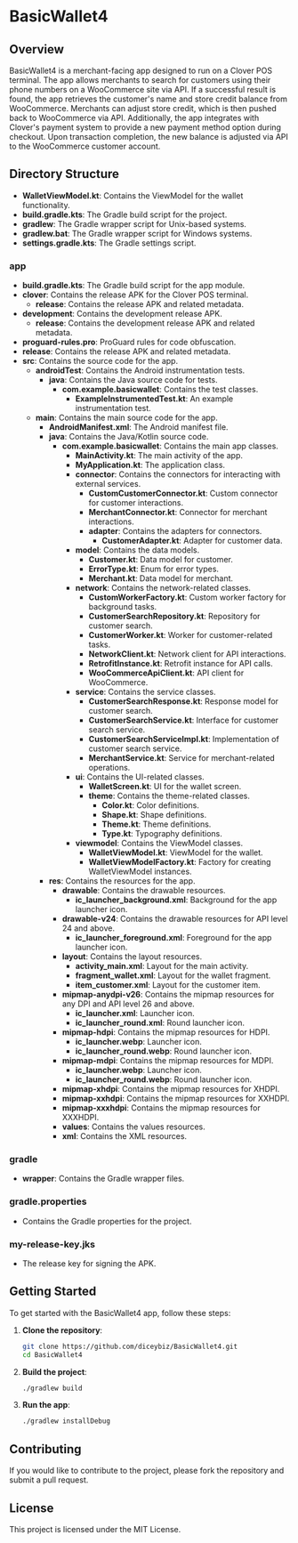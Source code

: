 
# BasicWallet4

## Overview

BasicWallet4 is a merchant-facing app designed to run on a Clover POS terminal. The app allows merchants to search for customers using their phone numbers on a WooCommerce site via API. If a successful result is found, the app retrieves the customer's name and store credit balance from WooCommerce. Merchants can adjust store credit, which is then pushed back to WooCommerce via API. Additionally, the app integrates with Clover's payment system to provide a new payment method option during checkout. Upon transaction completion, the new balance is adjusted via API to the WooCommerce customer account.

## Directory Structure

- **WalletViewModel.kt**: Contains the ViewModel for the wallet functionality.
- **build.gradle.kts**: The Gradle build script for the project.
- **gradlew**: The Gradle wrapper script for Unix-based systems.
- **gradlew.bat**: The Gradle wrapper script for Windows systems.
- **settings.gradle.kts**: The Gradle settings script.

### app

- **build.gradle.kts**: The Gradle build script for the app module.
- **clover**: Contains the release APK for the Clover POS terminal.
  - **release**: Contains the release APK and related metadata.
- **development**: Contains the development release APK.
  - **release**: Contains the development release APK and related metadata.
- **proguard-rules.pro**: ProGuard rules for code obfuscation.
- **release**: Contains the release APK and related metadata.
- **src**: Contains the source code for the app.
  - **androidTest**: Contains the Android instrumentation tests.
    - **java**: Contains the Java source code for tests.
      - **com.example.basicwallet**: Contains the test classes.
        - **ExampleInstrumentedTest.kt**: An example instrumentation test.
  - **main**: Contains the main source code for the app.
    - **AndroidManifest.xml**: The Android manifest file.
    - **java**: Contains the Java/Kotlin source code.
      - **com.example.basicwallet**: Contains the main app classes.
        - **MainActivity.kt**: The main activity of the app.
        - **MyApplication.kt**: The application class.
        - **connector**: Contains the connectors for interacting with external services.
          - **CustomCustomerConnector.kt**: Custom connector for customer interactions.
          - **MerchantConnector.kt**: Connector for merchant interactions.
          - **adapter**: Contains the adapters for connectors.
            - **CustomerAdapter.kt**: Adapter for customer data.
        - **model**: Contains the data models.
          - **Customer.kt**: Data model for customer.
          - **ErrorType.kt**: Enum for error types.
          - **Merchant.kt**: Data model for merchant.
        - **network**: Contains the network-related classes.
          - **CustomWorkerFactory.kt**: Custom worker factory for background tasks.
          - **CustomerSearchRepository.kt**: Repository for customer search.
          - **CustomerWorker.kt**: Worker for customer-related tasks.
          - **NetworkClient.kt**: Network client for API interactions.
          - **RetrofitInstance.kt**: Retrofit instance for API calls.
          - **WooCommerceApiClient.kt**: API client for WooCommerce.
        - **service**: Contains the service classes.
          - **CustomerSearchResponse.kt**: Response model for customer search.
          - **CustomerSearchService.kt**: Interface for customer search service.
          - **CustomerSearchServiceImpl.kt**: Implementation of customer search service.
          - **MerchantService.kt**: Service for merchant-related operations.
        - **ui**: Contains the UI-related classes.
          - **WalletScreen.kt**: UI for the wallet screen.
          - **theme**: Contains the theme-related classes.
            - **Color.kt**: Color definitions.
            - **Shape.kt**: Shape definitions.
            - **Theme.kt**: Theme definitions.
            - **Type.kt**: Typography definitions.
        - **viewmodel**: Contains the ViewModel classes.
          - **WalletViewModel.kt**: ViewModel for the wallet.
          - **WalletViewModelFactory.kt**: Factory for creating WalletViewModel instances.
    - **res**: Contains the resources for the app.
      - **drawable**: Contains the drawable resources.
        - **ic_launcher_background.xml**: Background for the app launcher icon.
      - **drawable-v24**: Contains the drawable resources for API level 24 and above.
        - **ic_launcher_foreground.xml**: Foreground for the app launcher icon.
      - **layout**: Contains the layout resources.
        - **activity_main.xml**: Layout for the main activity.
        - **fragment_wallet.xml**: Layout for the wallet fragment.
        - **item_customer.xml**: Layout for the customer item.
      - **mipmap-anydpi-v26**: Contains the mipmap resources for any DPI and API level 26 and above.
        - **ic_launcher.xml**: Launcher icon.
        - **ic_launcher_round.xml**: Round launcher icon.
      - **mipmap-hdpi**: Contains the mipmap resources for HDPI.
        - **ic_launcher.webp**: Launcher icon.
        - **ic_launcher_round.webp**: Round launcher icon.
      - **mipmap-mdpi**: Contains the mipmap resources for MDPI.
        - **ic_launcher.webp**: Launcher icon.
        - **ic_launcher_round.webp**: Round launcher icon.
      - **mipmap-xhdpi**: Contains the mipmap resources for XHDPI.
      - **mipmap-xxhdpi**: Contains the mipmap resources for XXHDPI.
      - **mipmap-xxxhdpi**: Contains the mipmap resources for XXXHDPI.
      - **values**: Contains the values resources.
      - **xml**: Contains the XML resources.

### gradle

- **wrapper**: Contains the Gradle wrapper files.

### gradle.properties

- Contains the Gradle properties for the project.

### my-release-key.jks

- The release key for signing the APK.

## Getting Started

To get started with the BasicWallet4 app, follow these steps:

1. **Clone the repository**:
   ```sh
   git clone https://github.com/diceybiz/BasicWallet4.git
   cd BasicWallet4
   ```

2. **Build the project**:
   ```sh
   ./gradlew build
   ```

3. **Run the app**:
   ```sh
   ./gradlew installDebug
   ```

## Contributing

If you would like to contribute to the project, please fork the repository and submit a pull request.

## License

This project is licensed under the MIT License.
